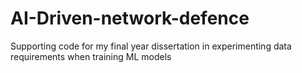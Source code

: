 # AI-Driven-network-defence
Supporting code for my final year dissertation in experimenting data requirements when training ML models
